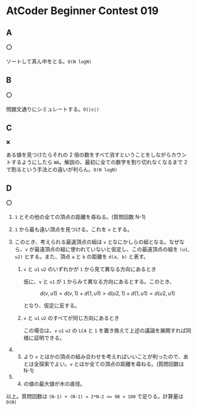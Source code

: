 # AtCoder Beginner Contest 019

## A

:o:

ソートして真ん中をとる。`O(N logN)`

## B

:o:

問題文通りにシミュレートする。`O(|s|)`

## C

:x:

ある値を見つけたらそれの 2 倍の数をすべて消すということをしながらカウントするようにしたら `WA`。解説の、最初に全ての数字を割り切れなくなるまで 2 で割るという手法との違いが判らん。`O(N logN)`

## D

:o:

1. `1` とその他の全ての頂点の距離を尋ねる。(質問回数 N-1)
2. `1` から最も遠い頂点を見つける。これを `v` とする。
3. このとき、考えられる最遠頂点の組は `v` となにかしらの組となる。なぜなら、`v` が最遠頂点の組に使われていないと仮定し、この最遠頂点の組を `(u1, u2)` とする。また、頂点 `a` と `b` の距離を `d(a, b)` と表す。
   
    1. `v` と `u1` `u2` のいずれかが `1` から見て異なる方向にあるとき
        
        仮に、`v` と `u1` が `1` からみて異なる方向にあるとする。このとき、
        
        ```math
        d(v, u1) = d(v, 1) + d(1, u1)
                 > d(u2, 1) + d(1, u1)
                 = d(u2, u1)
        ```

        となり、仮定に反する。

    2. `v` と `u1` `u2` のすべてが同じ方向にあるとき
        
        この場合は、`v` `u1` `u2` の `LCA` と `1` を置き換えて上述の議論を展開すれば同様に証明できる。
4. 3. より `v` とほかの頂点の組み合わせを考えればいいことが判ったので、あとは全探索でよい。`v` とほか全ての頂点の距離を尋ねる。(質問回数は N-1)
5. 4. の値の最大値が木の直径。

以上。質問回数は `(N-1) + (N-1) = 2*N-2 <= 98 < 100` で足りる。計算量は `O(N)`
